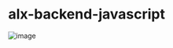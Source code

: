 # alx-backend-javascript

![image](https://github.com/Shell-thon/alx-backend-javascript/assets/113628692/52edaf14-b4be-4d8a-abc1-38cfcdf3aa77)
